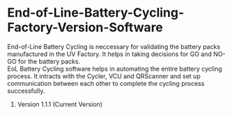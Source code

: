 # End-of-Line-Battery-Cycling-Factory-Version-Software

End-of-Line Battery Cycling is neccessary for validating the battery packs manufactured in the UV Factory. It helps in taking decisions for GO and NO-GO for the battery packs.
<br>
EoL Battery Cycling software helps in automating the entire battery cycling process. It intracts with the Cycler, VCU and QRScanner and set up communication between each other to complete the cycling process successfully.
<br>
1. Version 1.1.1 (Current Version)